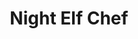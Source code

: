 ---
short_name: night_elf
title: Night Elf Chef
alt: Digital painting of a night elf chef
thumbs:
    w1920_PNG: https://lh3.googleusercontent.com/SS4okUCdVClL5nRAU_gV0naaEFX5PqyNTxISxcgevLq4u1MSki36bug5bfPtb_2bp1yKgyfiPtSa3IMImCjEEHIkgG3iDWqUIQ_tYTY-jE6q6dtgK6XdXzhR3B1ynH8mhUdDrvEqJA=w355
    w1920_JPG: https://lh3.googleusercontent.com/Qh_oF-5BlNpLWUDQF0eAMXzKJ26TrzHkE-JqTRI1mPXTEhsyXTGBB3obGCCJwP9ejbVv0HrUGlD4QYX4LjMGjz6WjKmB-yUMzUTvsbi42B9TjRjCfAcEff6OZSC4K_w96hz21YXKqA=w355
    w1024_PNG: https://lh3.googleusercontent.com/SS4okUCdVClL5nRAU_gV0naaEFX5PqyNTxISxcgevLq4u1MSki36bug5bfPtb_2bp1yKgyfiPtSa3IMImCjEEHIkgG3iDWqUIQ_tYTY-jE6q6dtgK6XdXzhR3B1ynH8mhUdDrvEqJA=w284
    w1024_JPG: https://lh3.googleusercontent.com/Qh_oF-5BlNpLWUDQF0eAMXzKJ26TrzHkE-JqTRI1mPXTEhsyXTGBB3obGCCJwP9ejbVv0HrUGlD4QYX4LjMGjz6WjKmB-yUMzUTvsbi42B9TjRjCfAcEff6OZSC4K_w96hz21YXKqA=w284
    w768_PNG: https://lh3.googleusercontent.com/SS4okUCdVClL5nRAU_gV0naaEFX5PqyNTxISxcgevLq4u1MSki36bug5bfPtb_2bp1yKgyfiPtSa3IMImCjEEHIkgG3iDWqUIQ_tYTY-jE6q6dtgK6XdXzhR3B1ynH8mhUdDrvEqJA=w213
    w768_JPG: https://lh3.googleusercontent.com/Qh_oF-5BlNpLWUDQF0eAMXzKJ26TrzHkE-JqTRI1mPXTEhsyXTGBB3obGCCJwP9ejbVv0HrUGlD4QYX4LjMGjz6WjKmB-yUMzUTvsbi42B9TjRjCfAcEff6OZSC4K_w96hz21YXKqA=w213
    w600_PNG: https://lh3.googleusercontent.com/SS4okUCdVClL5nRAU_gV0naaEFX5PqyNTxISxcgevLq4u1MSki36bug5bfPtb_2bp1yKgyfiPtSa3IMImCjEEHIkgG3iDWqUIQ_tYTY-jE6q6dtgK6XdXzhR3B1ynH8mhUdDrvEqJA=w166
    w600_JPG: https://lh3.googleusercontent.com/Qh_oF-5BlNpLWUDQF0eAMXzKJ26TrzHkE-JqTRI1mPXTEhsyXTGBB3obGCCJwP9ejbVv0HrUGlD4QYX4LjMGjz6WjKmB-yUMzUTvsbi42B9TjRjCfAcEff6OZSC4K_w96hz21YXKqA=w166
    w411_PNG: https://lh3.googleusercontent.com/SS4okUCdVClL5nRAU_gV0naaEFX5PqyNTxISxcgevLq4u1MSki36bug5bfPtb_2bp1yKgyfiPtSa3IMImCjEEHIkgG3iDWqUIQ_tYTY-jE6q6dtgK6XdXzhR3B1ynH8mhUdDrvEqJA=w114
    w411_JPG: https://lh3.googleusercontent.com/Qh_oF-5BlNpLWUDQF0eAMXzKJ26TrzHkE-JqTRI1mPXTEhsyXTGBB3obGCCJwP9ejbVv0HrUGlD4QYX4LjMGjz6WjKmB-yUMzUTvsbi42B9TjRjCfAcEff6OZSC4K_w96hz21YXKqA=w114
    w360_PNG: https://lh3.googleusercontent.com/SS4okUCdVClL5nRAU_gV0naaEFX5PqyNTxISxcgevLq4u1MSki36bug5bfPtb_2bp1yKgyfiPtSa3IMImCjEEHIkgG3iDWqUIQ_tYTY-jE6q6dtgK6XdXzhR3B1ynH8mhUdDrvEqJA=w100
    w360_JPG: https://lh3.googleusercontent.com/Qh_oF-5BlNpLWUDQF0eAMXzKJ26TrzHkE-JqTRI1mPXTEhsyXTGBB3obGCCJwP9ejbVv0HrUGlD4QYX4LjMGjz6WjKmB-yUMzUTvsbi42B9TjRjCfAcEff6OZSC4K_w96hz21YXKqA=w100
    w240_PNG: https://lh3.googleusercontent.com/SS4okUCdVClL5nRAU_gV0naaEFX5PqyNTxISxcgevLq4u1MSki36bug5bfPtb_2bp1yKgyfiPtSa3IMImCjEEHIkgG3iDWqUIQ_tYTY-jE6q6dtgK6XdXzhR3B1ynH8mhUdDrvEqJA=w66
    w240_JPG: https://lh3.googleusercontent.com/Qh_oF-5BlNpLWUDQF0eAMXzKJ26TrzHkE-JqTRI1mPXTEhsyXTGBB3obGCCJwP9ejbVv0HrUGlD4QYX4LjMGjz6WjKmB-yUMzUTvsbi42B9TjRjCfAcEff6OZSC4K_w96hz21YXKqA=w66
images:
    - label: Final Version
      caption: Contrast and colors represent the atmosphere better.
      full: https://lh3.googleusercontent.com/Xusbn_zuK2REMVKKXp67pgyX4VQ93usHerT77FdGtcN06GevPI9oncKHbo254iO5iA5INqeHiHQiQqrfnjQUrVGe187GFLKHylIbtnZqOr1esoRFPziHuf3YmySqE9d9GHmQ8hX5aA=w1080-h1080
      w1920_PNG: https://lh3.googleusercontent.com/HLnDp6JLCpQNDGms7DLdvXZf9Z7R91Hr1vlEjFPL_hlZcuKuI8WDOVjdHAIIJWxdvOiXf7JMBIhbEF1OK9LJB-kjv1KXSA6KpMvtA1tyb6ZHPLuA1JUwzKZzOmCVHPwBr8WuoMEFLQ=w850
      w1920_JPG: https://lh3.googleusercontent.com/TH47B3DlvU6_-cXBqfKwO2Vx9mEwnxDVeuwICRLomORyHpm-6TX-S5feNsPnE3ilrbgoEp5Pq6vbbCIcOsbPNq11akgFrYBxKI7vpsj7RO31V0oLmVtlRC5lYhVlOefK1fNvZ_xYCQ=w850
      w1024_PNG: https://lh3.googleusercontent.com/HLnDp6JLCpQNDGms7DLdvXZf9Z7R91Hr1vlEjFPL_hlZcuKuI8WDOVjdHAIIJWxdvOiXf7JMBIhbEF1OK9LJB-kjv1KXSA6KpMvtA1tyb6ZHPLuA1JUwzKZzOmCVHPwBr8WuoMEFLQ=w711
      w1024_JPG: https://lh3.googleusercontent.com/TH47B3DlvU6_-cXBqfKwO2Vx9mEwnxDVeuwICRLomORyHpm-6TX-S5feNsPnE3ilrbgoEp5Pq6vbbCIcOsbPNq11akgFrYBxKI7vpsj7RO31V0oLmVtlRC5lYhVlOefK1fNvZ_xYCQ=w711
      w768_PNG: https://lh3.googleusercontent.com/HLnDp6JLCpQNDGms7DLdvXZf9Z7R91Hr1vlEjFPL_hlZcuKuI8WDOVjdHAIIJWxdvOiXf7JMBIhbEF1OK9LJB-kjv1KXSA6KpMvtA1tyb6ZHPLuA1JUwzKZzOmCVHPwBr8WuoMEFLQ=w533
      w768_JPG: https://lh3.googleusercontent.com/TH47B3DlvU6_-cXBqfKwO2Vx9mEwnxDVeuwICRLomORyHpm-6TX-S5feNsPnE3ilrbgoEp5Pq6vbbCIcOsbPNq11akgFrYBxKI7vpsj7RO31V0oLmVtlRC5lYhVlOefK1fNvZ_xYCQ=w533
      w600_PNG: https://lh3.googleusercontent.com/HLnDp6JLCpQNDGms7DLdvXZf9Z7R91Hr1vlEjFPL_hlZcuKuI8WDOVjdHAIIJWxdvOiXf7JMBIhbEF1OK9LJB-kjv1KXSA6KpMvtA1tyb6ZHPLuA1JUwzKZzOmCVHPwBr8WuoMEFLQ=w416
      w600_JPG: https://lh3.googleusercontent.com/TH47B3DlvU6_-cXBqfKwO2Vx9mEwnxDVeuwICRLomORyHpm-6TX-S5feNsPnE3ilrbgoEp5Pq6vbbCIcOsbPNq11akgFrYBxKI7vpsj7RO31V0oLmVtlRC5lYhVlOefK1fNvZ_xYCQ=w416
      w411_PNG: https://lh3.googleusercontent.com/HLnDp6JLCpQNDGms7DLdvXZf9Z7R91Hr1vlEjFPL_hlZcuKuI8WDOVjdHAIIJWxdvOiXf7JMBIhbEF1OK9LJB-kjv1KXSA6KpMvtA1tyb6ZHPLuA1JUwzKZzOmCVHPwBr8WuoMEFLQ=w285
      w411_JPG: https://lh3.googleusercontent.com/TH47B3DlvU6_-cXBqfKwO2Vx9mEwnxDVeuwICRLomORyHpm-6TX-S5feNsPnE3ilrbgoEp5Pq6vbbCIcOsbPNq11akgFrYBxKI7vpsj7RO31V0oLmVtlRC5lYhVlOefK1fNvZ_xYCQ=w285
      w360_PNG: https://lh3.googleusercontent.com/HLnDp6JLCpQNDGms7DLdvXZf9Z7R91Hr1vlEjFPL_hlZcuKuI8WDOVjdHAIIJWxdvOiXf7JMBIhbEF1OK9LJB-kjv1KXSA6KpMvtA1tyb6ZHPLuA1JUwzKZzOmCVHPwBr8WuoMEFLQ=w250
      w360_JPG: https://lh3.googleusercontent.com/TH47B3DlvU6_-cXBqfKwO2Vx9mEwnxDVeuwICRLomORyHpm-6TX-S5feNsPnE3ilrbgoEp5Pq6vbbCIcOsbPNq11akgFrYBxKI7vpsj7RO31V0oLmVtlRC5lYhVlOefK1fNvZ_xYCQ=w250
      w240_PNG: https://lh3.googleusercontent.com/HLnDp6JLCpQNDGms7DLdvXZf9Z7R91Hr1vlEjFPL_hlZcuKuI8WDOVjdHAIIJWxdvOiXf7JMBIhbEF1OK9LJB-kjv1KXSA6KpMvtA1tyb6ZHPLuA1JUwzKZzOmCVHPwBr8WuoMEFLQ=w166
      w240_JPG: https://lh3.googleusercontent.com/TH47B3DlvU6_-cXBqfKwO2Vx9mEwnxDVeuwICRLomORyHpm-6TX-S5feNsPnE3ilrbgoEp5Pq6vbbCIcOsbPNq11akgFrYBxKI7vpsj7RO31V0oLmVtlRC5lYhVlOefK1fNvZ_xYCQ=w166
    - label: First Version
      caption: Original line art. At this point there were no plans to paint it.
      full: https://lh3.googleusercontent.com/NZw8fj9lWOXYZJLPI0Ht3nRK13nJYXlghVtBdjZooQXs2huIxpc2kJ6eUg_Sle4yNTpDc-Co8PhP0tLSfgtFOKNNScuwwKmVdYxvPa5E5mkQVIfmx5OEKgLfjJPMJV2gEHyIXicW_A=w1080-h1080
      w1920_PNG: https://lh3.googleusercontent.com/_nfE72-CFiC4hgtaPgnKHV5VAgfTctQQ4iSwfEi9PH-DAU_Ik-CWCT01r2lcHX5v-1iFgHT8ZwLkyy8Ouj9ulqILWGubw-8Ms1PquCT3J-Iw7RhgV8aebhcSdERThZWkP1zsByjWNw=w850
      w1920_JPG: https://lh3.googleusercontent.com/EuuicAHTCbIL6BPoASs1gT8bF84nB0JY8pAw5zVthEjThwmEYX7fqcdXoBeq8oyTPaqQTxHG3icdX0bv8PhiphOhhlB_zCwUi2Ykladm0uySexK5MFHupb-FQhuHygciGVvRwNhWhg=w850
      w1024_PNG: https://lh3.googleusercontent.com/_nfE72-CFiC4hgtaPgnKHV5VAgfTctQQ4iSwfEi9PH-DAU_Ik-CWCT01r2lcHX5v-1iFgHT8ZwLkyy8Ouj9ulqILWGubw-8Ms1PquCT3J-Iw7RhgV8aebhcSdERThZWkP1zsByjWNw=w711
      w1024_JPG: https://lh3.googleusercontent.com/EuuicAHTCbIL6BPoASs1gT8bF84nB0JY8pAw5zVthEjThwmEYX7fqcdXoBeq8oyTPaqQTxHG3icdX0bv8PhiphOhhlB_zCwUi2Ykladm0uySexK5MFHupb-FQhuHygciGVvRwNhWhg=w711
      w768_PNG: https://lh3.googleusercontent.com/_nfE72-CFiC4hgtaPgnKHV5VAgfTctQQ4iSwfEi9PH-DAU_Ik-CWCT01r2lcHX5v-1iFgHT8ZwLkyy8Ouj9ulqILWGubw-8Ms1PquCT3J-Iw7RhgV8aebhcSdERThZWkP1zsByjWNw=w533
      w768_JPG: https://lh3.googleusercontent.com/EuuicAHTCbIL6BPoASs1gT8bF84nB0JY8pAw5zVthEjThwmEYX7fqcdXoBeq8oyTPaqQTxHG3icdX0bv8PhiphOhhlB_zCwUi2Ykladm0uySexK5MFHupb-FQhuHygciGVvRwNhWhg=w533
      w600_PNG: https://lh3.googleusercontent.com/_nfE72-CFiC4hgtaPgnKHV5VAgfTctQQ4iSwfEi9PH-DAU_Ik-CWCT01r2lcHX5v-1iFgHT8ZwLkyy8Ouj9ulqILWGubw-8Ms1PquCT3J-Iw7RhgV8aebhcSdERThZWkP1zsByjWNw=w416
      w600_JPG: https://lh3.googleusercontent.com/EuuicAHTCbIL6BPoASs1gT8bF84nB0JY8pAw5zVthEjThwmEYX7fqcdXoBeq8oyTPaqQTxHG3icdX0bv8PhiphOhhlB_zCwUi2Ykladm0uySexK5MFHupb-FQhuHygciGVvRwNhWhg=w416
      w411_PNG: https://lh3.googleusercontent.com/_nfE72-CFiC4hgtaPgnKHV5VAgfTctQQ4iSwfEi9PH-DAU_Ik-CWCT01r2lcHX5v-1iFgHT8ZwLkyy8Ouj9ulqILWGubw-8Ms1PquCT3J-Iw7RhgV8aebhcSdERThZWkP1zsByjWNw=w285
      w411_JPG: https://lh3.googleusercontent.com/EuuicAHTCbIL6BPoASs1gT8bF84nB0JY8pAw5zVthEjThwmEYX7fqcdXoBeq8oyTPaqQTxHG3icdX0bv8PhiphOhhlB_zCwUi2Ykladm0uySexK5MFHupb-FQhuHygciGVvRwNhWhg=w285
      w360_PNG: https://lh3.googleusercontent.com/_nfE72-CFiC4hgtaPgnKHV5VAgfTctQQ4iSwfEi9PH-DAU_Ik-CWCT01r2lcHX5v-1iFgHT8ZwLkyy8Ouj9ulqILWGubw-8Ms1PquCT3J-Iw7RhgV8aebhcSdERThZWkP1zsByjWNw=w250
      w360_JPG: https://lh3.googleusercontent.com/EuuicAHTCbIL6BPoASs1gT8bF84nB0JY8pAw5zVthEjThwmEYX7fqcdXoBeq8oyTPaqQTxHG3icdX0bv8PhiphOhhlB_zCwUi2Ykladm0uySexK5MFHupb-FQhuHygciGVvRwNhWhg=w250
      w240_PNG: https://lh3.googleusercontent.com/_nfE72-CFiC4hgtaPgnKHV5VAgfTctQQ4iSwfEi9PH-DAU_Ik-CWCT01r2lcHX5v-1iFgHT8ZwLkyy8Ouj9ulqILWGubw-8Ms1PquCT3J-Iw7RhgV8aebhcSdERThZWkP1zsByjWNw=w166
      w240_JPG: https://lh3.googleusercontent.com/EuuicAHTCbIL6BPoASs1gT8bF84nB0JY8pAw5zVthEjThwmEYX7fqcdXoBeq8oyTPaqQTxHG3icdX0bv8PhiphOhhlB_zCwUi2Ykladm0uySexK5MFHupb-FQhuHygciGVvRwNhWhg=w166
    - label: Second Version
      caption: First fully rendered painted version. Some parts needed to be fixed and the tone and colors tuned.
      full: https://lh3.googleusercontent.com/S0QAeqnMwP1YydXUodkw2QGQnNoHah6GnvbknccbdB9SC79OaEhLfduIbMRgTH5bUufnHTJcaCWDhyxG_InI4Kdh1TrUSJqKmBWlJbISNcObG6sj2-422_JHh799SKeYkbEufsqJVA=w1080-h1080
      w1920_PNG: https://lh3.googleusercontent.com/111tPFP5VGSuIPoFZoidu-C-oLERzdU_z05y_l9RTf9OzBpxpZxdeTLhQQOMLiP-mT6RI4KPl7bGgpuKGsphTpTqDows0Jt9IRsJRGxv11iC7FN5uboOleyA9b-DWobStaQNGYqZPg=w850
      w1920_JPG: https://lh3.googleusercontent.com/C4mbjrgNsAcgC2fWokbfMpdDOLJmDbAD9G5tbiysD_VC09HqG3CO8MODQWX39VIbvA14Y-VakQbzco8xXxcbfhknxgGF2OhEZcRxl-uaPoTvBoqzVUD6CYsP5ZPW8zFqT52APtE4qg=w850
      w1024_PNG: https://lh3.googleusercontent.com/111tPFP5VGSuIPoFZoidu-C-oLERzdU_z05y_l9RTf9OzBpxpZxdeTLhQQOMLiP-mT6RI4KPl7bGgpuKGsphTpTqDows0Jt9IRsJRGxv11iC7FN5uboOleyA9b-DWobStaQNGYqZPg=w711
      w1024_JPG: https://lh3.googleusercontent.com/C4mbjrgNsAcgC2fWokbfMpdDOLJmDbAD9G5tbiysD_VC09HqG3CO8MODQWX39VIbvA14Y-VakQbzco8xXxcbfhknxgGF2OhEZcRxl-uaPoTvBoqzVUD6CYsP5ZPW8zFqT52APtE4qg=w711
      w768_PNG: https://lh3.googleusercontent.com/111tPFP5VGSuIPoFZoidu-C-oLERzdU_z05y_l9RTf9OzBpxpZxdeTLhQQOMLiP-mT6RI4KPl7bGgpuKGsphTpTqDows0Jt9IRsJRGxv11iC7FN5uboOleyA9b-DWobStaQNGYqZPg=w533
      w768_JPG: https://lh3.googleusercontent.com/C4mbjrgNsAcgC2fWokbfMpdDOLJmDbAD9G5tbiysD_VC09HqG3CO8MODQWX39VIbvA14Y-VakQbzco8xXxcbfhknxgGF2OhEZcRxl-uaPoTvBoqzVUD6CYsP5ZPW8zFqT52APtE4qg=w533
      w600_PNG: https://lh3.googleusercontent.com/111tPFP5VGSuIPoFZoidu-C-oLERzdU_z05y_l9RTf9OzBpxpZxdeTLhQQOMLiP-mT6RI4KPl7bGgpuKGsphTpTqDows0Jt9IRsJRGxv11iC7FN5uboOleyA9b-DWobStaQNGYqZPg=w416
      w600_JPG: https://lh3.googleusercontent.com/C4mbjrgNsAcgC2fWokbfMpdDOLJmDbAD9G5tbiysD_VC09HqG3CO8MODQWX39VIbvA14Y-VakQbzco8xXxcbfhknxgGF2OhEZcRxl-uaPoTvBoqzVUD6CYsP5ZPW8zFqT52APtE4qg=w416
      w411_PNG: https://lh3.googleusercontent.com/111tPFP5VGSuIPoFZoidu-C-oLERzdU_z05y_l9RTf9OzBpxpZxdeTLhQQOMLiP-mT6RI4KPl7bGgpuKGsphTpTqDows0Jt9IRsJRGxv11iC7FN5uboOleyA9b-DWobStaQNGYqZPg=w285
      w411_JPG: https://lh3.googleusercontent.com/C4mbjrgNsAcgC2fWokbfMpdDOLJmDbAD9G5tbiysD_VC09HqG3CO8MODQWX39VIbvA14Y-VakQbzco8xXxcbfhknxgGF2OhEZcRxl-uaPoTvBoqzVUD6CYsP5ZPW8zFqT52APtE4qg=w285
      w360_PNG: https://lh3.googleusercontent.com/111tPFP5VGSuIPoFZoidu-C-oLERzdU_z05y_l9RTf9OzBpxpZxdeTLhQQOMLiP-mT6RI4KPl7bGgpuKGsphTpTqDows0Jt9IRsJRGxv11iC7FN5uboOleyA9b-DWobStaQNGYqZPg=w250
      w360_JPG: https://lh3.googleusercontent.com/C4mbjrgNsAcgC2fWokbfMpdDOLJmDbAD9G5tbiysD_VC09HqG3CO8MODQWX39VIbvA14Y-VakQbzco8xXxcbfhknxgGF2OhEZcRxl-uaPoTvBoqzVUD6CYsP5ZPW8zFqT52APtE4qg=w250
      w240_PNG: https://lh3.googleusercontent.com/111tPFP5VGSuIPoFZoidu-C-oLERzdU_z05y_l9RTf9OzBpxpZxdeTLhQQOMLiP-mT6RI4KPl7bGgpuKGsphTpTqDows0Jt9IRsJRGxv11iC7FN5uboOleyA9b-DWobStaQNGYqZPg=w166
      w240_JPG: https://lh3.googleusercontent.com/C4mbjrgNsAcgC2fWokbfMpdDOLJmDbAD9G5tbiysD_VC09HqG3CO8MODQWX39VIbvA14Y-VakQbzco8xXxcbfhknxgGF2OhEZcRxl-uaPoTvBoqzVUD6CYsP5ZPW8zFqT52APtE4qg=w166
---